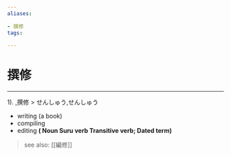 ```yaml
---
aliases:
    
- 撰修
tags:
    
---
```


# 撰修
---
1).
,撰修 > せんしゅう,せんしゅう

- writing (a book)
- compiling
- editing
**( Noun Suru verb Transitive verb; Dated term)**
> see also:  [[編修]]
            